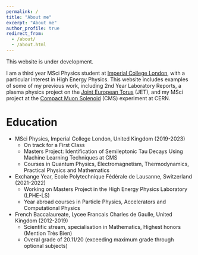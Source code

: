 ```yaml
---
permalink: /
title: "About me"
excerpt: "About me"
author_profile: true
redirect_from: 
  - /about/
  - /about.html
---
```




This website is under development.

I am a third year MSci Physics student at [Imperial College London](https://www.imperial.ac.uk/ "ICL"), with a particular interest in High Energy Physics. This website includes examples of some of my previous work, including 2nd Year Laboratory Reports, a plasma physics project on the [Joint European Torus](https://www.euro-fusion.org/devices/jet/ "JET") (JET), and my MSci project at the [Compact Muon Solenoid](https://cms.cern/ "CMS") (CMS) experiment at CERN.


Education
======
* MSci Physics, Imperial College London, United Kingdom (2019-2023)
  * On track for a First Class
  * Masters Project: Identification of Semileptonic Tau Decays Using Machine Learning Techniques at CMS
  * Courses in Quantum Physics, Electromagnetism, Thermodynamics, Practical Physics and Mathematics
* Exchange Year, Ecole Polytechnique F&eacute;d&eacute;rale de Lausanne, Switzerland (2021-2022)
  * Working on Masters Project in the High Energy Physics Laboratory (LPHE-LS)
  * Year abroad courses in Particle Physics, Accelerators and Computational Physics
* French Baccalaureate, Lycee Francais Charles de Gaulle, United Kingdom (2012-2019)
  * Scientific stream, specialisation in Mathematics, Highest honors (Mention Tr&egrave;s Bien)
  * Overal grade of 20.11/20 (exceeding maximum grade through optional subjects)
